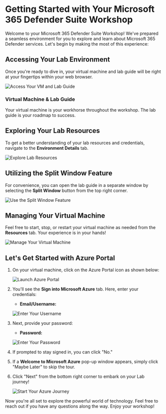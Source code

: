 # Getting Started with Your Microsoft 365 Defender Suite Workshop

Welcome to your Microsoft 365 Defender Suite Workshop! We've prepared a seamless environment for you to explore and learn about Microsoft 365 Defender services. Let's begin by making the most of this experience:

## Accessing Your Lab Environment

Once you're ready to dive in, your virtual machine and lab guide will be right at your fingertips within your web browser.
 
![Access Your VM and Lab Guide](../images/labguide.png)

### Virtual Machine & Lab Guide
 
Your virtual machine is your workhorse throughout the workshop. The lab guide is your roadmap to success.
 
## Exploring Your Lab Resources
 
To get a better understanding of your lab resources and credentials, navigate to the **Environment Details** tab.
 
![Explore Lab Resources](../images/env.png)
 
## Utilizing the Split Window Feature
 
For convenience, you can open the lab guide in a separate window by selecting the **Split Window** button from the top right corner.
 
![Use the Split Window Feature](../images/spl.png)
 
## Managing Your Virtual Machine
 
Feel free to start, stop, or restart your virtual machine as needed from the **Resources** tab. Your experience is in your hands!
 
![Manage Your Virtual Machine](../images/res.png)
 

## Let's Get Started with Azure Portal
 
1. On your virtual machine, click on the Azure Portal icon as shown below:
 
    ![Launch Azure Portal](../images/portal1.png)

 
2. You'll see the **Sign into Microsoft Azure** tab. Here, enter your credentials:
 
   - **Email/Username:** <inject key="AzureAdUserEmail"></inject>
 
    ![Enter Your Username](../images/login1.png)
 
3. Next, provide your password:
 
   - **Password:** <inject key="AzureAdUserPassword"></inject>
 
   ![Enter Your Password](../images/login2.png)
 
4. If prompted to stay signed in, you can click "No."
 
5. If a **Welcome to Microsoft Azure** pop-up window appears, simply click "Maybe Later" to skip the tour.
 
6. Click "Next" from the bottom right corner to embark on your Lab journey!
 
     ![Start Your Azure Journey](../images/next.png)
 
Now you're all set to explore the powerful world of technology. Feel free to reach out if you have any questions along the way. Enjoy your workshop!
